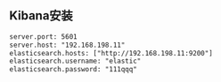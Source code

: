 ## Kibana安装



```xml
server.port: 5601
server.host: "192.168.198.11"
elasticsearch.hosts: ["http://192.168.198.11:9200"]
elasticsearch.username: "elastic"
elasticsearch.password: "111qqq"
```





